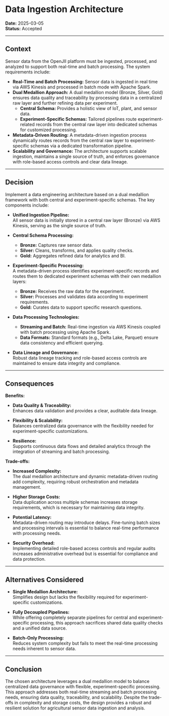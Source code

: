 # Data Ingestion Architecture

**Date:** 2025-03-05  
**Status:** Accepted

---

## Context

Sensor data from the OpenJII platform must be ingested, processed, and analyzed to support both real-time and batch processing. The system requirements include:

- **Real-Time and Batch Processing:** Sensor data is ingested in real time via AWS Kinesis and processed in batch mode with Apache Spark.
- **Dual Medallion Approach:** A dual medallion model (Bronze, Silver, Gold) ensures data quality and traceability by processing data in a centralized raw layer and further refining data per experiment.
  - **Central Schema:** Provides a holistic view of IoT, plant, and sensor data.
  - **Experiment-Specific Schemas:** Tailored pipelines route experiment-related records from the central raw layer into dedicated schemas for customized processing.
- **Metadata-Driven Routing:** A metadata-driven ingestion process dynamically routes records from the central raw layer to experiment-specific schemas via a dedicated transformation pipeline.
- **Scalability and Governance:** The architecture supports scalable ingestion, maintains a single source of truth, and enforces governance with role-based access controls and clear data lineage.

---

## Decision

Implement a data engineering architecture based on a dual medallion framework with both central and experiment-specific schemas. The key components include:

- **Unified Ingestion Pipeline:**  
  All sensor data is initially stored in a central raw layer (Bronze) via AWS Kinesis, serving as the single source of truth.

- **Central Schema Processing:**

  - **Bronze:** Captures raw sensor data.
  - **Silver:** Cleans, transforms, and applies quality checks.
  - **Gold:** Aggregates refined data for analytics and BI.

- **Experiment-Specific Processing:**  
  A metadata-driven process identifies experiment-specific records and routes them to dedicated experiment schemas with their own medallion layers:

  - **Bronze:** Receives the raw data for the experiment.
  - **Silver:** Processes and validates data according to experiment requirements.
  - **Gold:** Curates data to support specific research questions.

- **Data Processing Technologies:**

  - **Streaming and Batch:** Real-time ingestion via AWS Kinesis coupled with batch processing using Apache Spark.
  - **Data Formats:** Standard formats (e.g., Delta Lake, Parquet) ensure data consistency and efficient querying.

- **Data Lineage and Governance:**  
  Robust data lineage tracking and role-based access controls are maintained to ensure data integrity and compliance.

---

## Consequences

**Benefits:**

- **Data Quality & Traceability:**  
  Enhances data validation and provides a clear, auditable data lineage.

- **Flexibility & Scalability:**  
  Balances centralized data governance with the flexibility needed for experiment-specific customizations.

- **Resilience:**  
  Supports continuous data flows and detailed analytics through the integration of streaming and batch processing.

**Trade-offs:**

- **Increased Complexity:**  
  The dual medallion architecture and dynamic metadata-driven routing add complexity, requiring robust orchestration and metadata management.

- **Higher Storage Costs:**  
  Data duplication across multiple schemas increases storage requirements, which is necessary for maintaining data integrity.

- **Potential Latency:**  
  Metadata-driven routing may introduce delays. Fine-tuning batch sizes and processing intervals is essential to balance real-time performance with processing needs.

- **Security Overhead:**  
  Implementing detailed role-based access controls and regular audits increases administrative overhead but is essential for compliance and data protection.

---

## Alternatives Considered

- **Single Medallion Architecture:**  
  Simplifies design but lacks the flexibility required for experiment-specific customizations.

- **Fully Decoupled Pipelines:**  
  While offering completely separate pipelines for central and experiment-specific processing, this approach sacrifices shared data quality checks and a unified data source.

- **Batch-Only Processing:**  
  Reduces system complexity but fails to meet the real-time processing needs inherent to sensor data.

---

## Conclusion

The chosen architecture leverages a dual medallion model to balance centralized data governance with flexible, experiment-specific processing. This approach addresses both real-time streaming and batch processing needs, ensuring data quality, traceability, and scalability. Despite the trade-offs in complexity and storage costs, the design provides a robust and resilient solution for agricultural sensor data ingestion and analysis.
